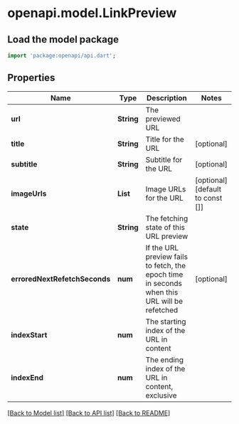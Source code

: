 # openapi.model.LinkPreview

## Load the model package
```dart
import 'package:openapi/api.dart';
```

## Properties
Name | Type | Description | Notes
------------ | ------------- | ------------- | -------------
**url** | **String** | The previewed URL | 
**title** | **String** | Title for the URL | [optional] 
**subtitle** | **String** | Subtitle for the URL | [optional] 
**imageUrls** | **List<String>** | Image URLs for the URL | [optional] [default to const []]
**state** | **String** | The fetching state of this URL preview | 
**erroredNextRefetchSeconds** | **num** | If the URL preview fails to fetch, the epoch time in seconds when this URL will be refetched | [optional] 
**indexStart** | **num** | The starting index of the URL in content | 
**indexEnd** | **num** | The ending index of the URL in content, exclusive | 

[[Back to Model list]](../README.md#documentation-for-models) [[Back to API list]](../README.md#documentation-for-api-endpoints) [[Back to README]](../README.md)


